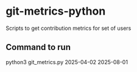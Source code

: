 # git-metrics-python
Scripts to get contribution metrics for set of users 


## Command to run
python3 git_metrics.py <access-code> 2025-04-02 2025-08-01 <source-file-path-with-list-of-users> <destination-file-path>
